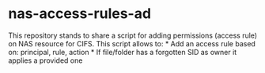 # nas-access-rules-ad
This repository stands to share a script for adding permissions (access rule) on NAS resource for CIFS.  This script allows to: * Add an access rule based on: principal, rule, action * If file/folder has a forgotten SID as owner it applies a provided one
